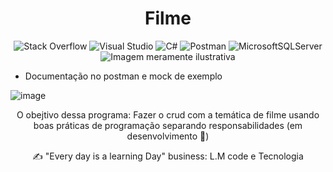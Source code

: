 <h1 align="center"> Filme </h1> 

<div align="center">

![Stack Overflow](https://img.shields.io/badge/-Stackoverflow-FE7A16?style=for-the-badge&logo=stack-overflow&logoColor=white)
![Visual Studio](https://img.shields.io/badge/Visual%20Studio-5C2D91.svg?style=for-the-badge&logo=visual-studio&logoColor=white)
![C#](https://img.shields.io/badge/c%23-%23239120.svg?style=for-the-badge&logo=c-sharp&logoColor=white)
![Postman](https://img.shields.io/badge/Postman-FF6C37?style=for-the-badge&logo=postman&logoColor=white)
![MicrosoftSQLServer](https://img.shields.io/badge/Microsoft%20SQL%20Sever-CC2927?style=for-the-badge&logo=microsoft%20sql%20server&logoColor=white)
![Imagem meramente ilustrativa](https://www.rollingstone.com/wp-content/uploads/2022/10/HorrorMovieList.jpg?w=1600&h=900&crop=1)

</div>

- Documentação no postman e mock de exemplo

![image](https://user-images.githubusercontent.com/83149455/201504963-5f3cb500-4164-4e3b-b2ba-42bb3c9cf7b3.png?w=1600&h=900&crop=1)

<div align="center">
O obejtivo dessa programa: Fazer o crud com a temática de filme usando boas práticas de programação separando responsabilidades 
(em desenvolvimento 👷)

✍ "Every day is a learning Day" business: L.M code e Tecnologia
</div>
